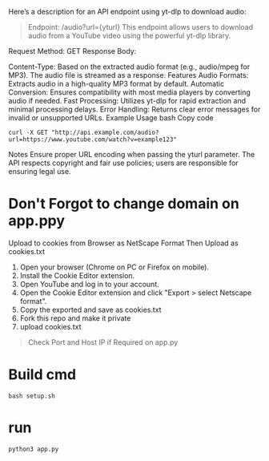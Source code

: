 
Here’s a description for an API endpoint using yt-dlp to download audio:

> Endpoint: /audio?url={yturl}
This endpoint allows users to download audio from a YouTube video using the powerful yt-dlp library.

Request
Method: GET
Response Body:

Content-Type: Based on the extracted audio format (e.g., audio/mpeg for MP3).
The audio file is streamed as a response.
Features
Audio Formats: Extracts audio in a high-quality MP3 format by default.
Automatic Conversion: Ensures compatibility with most media players by converting audio if needed.
Fast Processing: Utilizes yt-dlp for rapid extraction and minimal processing delays.
Error Handling: Returns clear error messages for invalid or unsupported URLs.
Example Usage
bash
Copy code
```
curl -X GET "http://api.example.com/audio?url=https://www.youtube.com/watch?v=example123"
```
Notes
Ensure proper URL encoding when passing the yturl parameter.
The API respects copyright and fair use policies; users are responsible for ensuring legal use.

# Don't Forgot to change domain on app.ppy



 Upload to cookies from Browser as NetScape Format Then Upload as cookies.txt


1. Open your browser (Chrome on PC or Firefox on mobile).
2. Install the Cookie Editor extension.
3. Open YouTube and log in to your account.
4. Open the Cookie Editor extension and click "Export > select Netscape format".
5. Copy the exported and save as cookies.txt
6. Fork this repo and make it private
7. upload cookies.txt


> Check Port and Host IP if Required  on app.py 

# Build cmd
```
bash setup.sh
```
# run
```
python3 app.py
```
